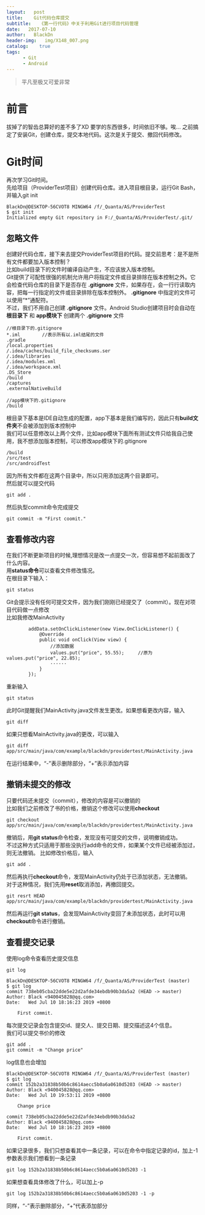 ```yaml
---
layout:   post
title:    Git代码仓库提交
subtitle:   《第一行代码》中关于利用Git进行项目代码管理
date:   2017-07-10
author:   BlackDn
header-img:   img/X148_007.png
catalog:    true
tags:
      - Git
      - Android
---
```


>平凡至极又可爱非常

# 前言
拔掉了的智齿总算好的差不多了XD
要学的东西很多，时间依旧不够。唉...
之前搞定了安装Git，创建仓库，提交本地代码。这次是关于提交、撤回代码修改。
# Git时间
再次学习Git时间。  
先给项目（ProviderTest项目）创建代码仓库。进入项目根目录，运行Git Bash，并输入git init  
```
BlackDn@DESKTOP-56CVOT8 MINGW64 /f/_Quanta/AS/ProviderTest
$ git init
Initialized empty Git repository in F:/_Quanta/AS/ProviderTest/.git/
```
## 忽略文件
创建好代码仓库，接下来去提交ProviderTest项目的代码。提交前思考：是不是所有文件都要加入版本控制？  
比如build目录下的文件时编译自动产生，不应该放入版本控制。  
Git提供了可配性很强的机制允许用户将指定文件或目录排除在版本控制之外。它会检查代码仓库的目录下是否存在 **.gitignore** 文件，如果存在，会一行行读取内容，把每一行指定的文件或目录排除在版本控制外。 **.gitignore** 中指定的文件可以使用“*”通配符。  
不过，我们不用自己创建 **.gitignore** 文件。Android Studio创建项目时会自动在 **根目录下** 和 **app模块下** 创建两个 **.gitignore** 文件  

```
//根目录下的.gitignore
*.iml        //表示所有以.iml结尾的文件
.gradle
/local.properties
/.idea/caches/build_file_checksums.ser
/.idea/libraries
/.idea/modules.xml
/.idea/workspace.xml
.DS_Store
/build
/captures
.externalNativeBuild

//app模块下的.gitignore
/build
```
根目录下基本是IDE自动生成的配置，app下基本是我们编写的，因此只有**build文件夹**不会被添加到版本控制中  
我们可以任意修改以上两个文件，比如app模块下面所有测试文件只给我自己使用，我不想添加版本控制，可以修改app模块下的.gitignore  

```
/build
/src/test
/src/androidTest
```
因为所有文件都在这两个目录中，所以只用添加这两个目录即可。  
然后就可以提交代码  
```
git add .
```
然后执型commit命令完成提交
```
git commit -m "First coomit."
```
## 查看修改内容
在我们不断更新项目的时候,理想情况是改一点提交一次，但容易想不起前面改了什么内容。  
用**status命令**可以查看文件修改情况。  
在根目录下输入：
```
git status
```
Git会提示没有任何可提交文件，因为我们刚刚已经提交了（commit）。现在对项目代码做一点修改  
比如我修改MainActivity  
```
        addData.setOnClickListener(new View.OnClickListener() {
            @Override
            public void onClick(View view) {
                //添加数据
                values.put("price", 55.55);     //原为values.put("price", 22.85);
                ······
            }
        });
```
重新输入
```
git status
```
此时Git提醒我们MainActivity.java文件发生更改。如果想看更改内容，输入  
```
git diff
```
如果只想看MainActivity.java的更改，可以输入
```
git diff app/src/main/java/com/example/blackdn/providertest/MainActivity.java
```
在运行结果中，“-”表示删除部分，“+”表示添加内容
## 撤销未提交的修改
只要代码还未提交（commit），修改的内容是可以撤销的  
比如我们之前修改了书的价格，撤销这个修改可以使用**checkout**  
```
git checkout app/src/main/java/com/example/blackdn/providertest/MainActivity.java
```
撤销后，用**git status**命令检查，发现没有可提交的文件，说明撤销成功。  
不过这种方式只适用于那些没执行add命令的文件，如果某个文件已经被添加过，则无法撤销。
比如修改价格后，输入  
```
git add .
```
然后再执行**checkout**命令，发现MainActivity仍处于已添加状态，无法撤销。  
对于这种情况，我们先用**reset**取消添加，再撤回提交。
```
git resrt HEAD app/src/main/java/com/example/blackdn/providertest/MainActivity.java
```
然后再运行**git status**，会发现MainActivity变回了未添加状态，此时可以用**checkout**命令进行撤销。
## 查看提交记录
使用log命令查看历史提交信息

```
git log

BlackDn@DESKTOP-56CVOT8 MINGW64 /f/_Quanta/AS/ProviderTest (master)
$ git log
commit 738eb05cba22dde5e22d2afde34ebdb90b3da5a2 (HEAD -> master)
Author: Black <940045828@qq.com>
Date:   Wed Jul 10 18:16:23 2019 +0800

    First commit.

```
每次提交记录会包含提交id、提交人、提交日期、提交描述这4个信息。  
我们可以提交书价的修改

```
git add .
git commit -m "Change price"
```
log信息也会增加

```
BlackDn@DESKTOP-56CVOT8 MINGW64 /f/_Quanta/AS/ProviderTest (master)
$ git log
commit 152b2a31838b50b6c8614aecc5b0a6a0610d5203 (HEAD -> master)
Author: Black <940045828@qq.com>
Date:   Wed Jul 10 19:53:11 2019 +0800

    Change price

commit 738eb05cba22dde5e22d2afde34ebdb90b3da5a2
Author: Black <940045828@qq.com>
Date:   Wed Jul 10 18:16:23 2019 +0800

    First commit.
```
如果记录很多，我们只想查看其中一条记录，可以在命令中指定记录的id，加上-1参数表示我们想看到一条记录
```
git log 152b2a31838b50b6c8614aecc5b0a6a0610d5203 -1
```
如果想查看具体修改了什么，可以加上-p
```
git log 152b2a31838b50b6c8614aecc5b0a6a0610d5203 -1 -p
```
同样，“-”表示删除部分，“+”代表添加部分  
